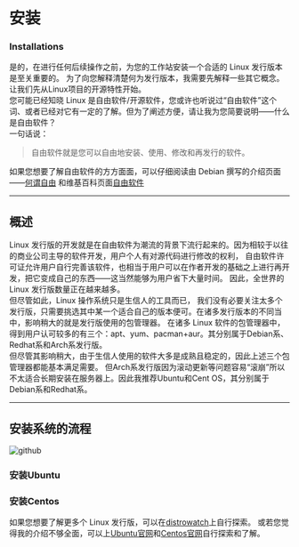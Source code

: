 # 安装
### Installations


是的，在进行任何后续操作之前，为您的工作站安装一个合适的 Linux 发行版本是至关重要的。
为了向您解释清楚何为发行版本，我需要先解释一些其它概念。让我们先从Linux项目的开源特性开始。  
您可能已经知晓 Linux 是自由软件/开源软件，您或许也听说过“自由软件”这个词、或者已经对它有一定的了解。但为了阐述方便，请让我为您简要说明——什么是自由软件？  
一句话说：
> 自由软件就是您可以自由地安装、使用、修改和再发行的软件。  
  
如果您想要了解自由软件的方方面面，可以仔细阅读由 Debian 撰写的介绍页面——[何谓自由](https://www.debian.org/intro/free.zh-cn.html)
和维基百科页面[自由软件](https://zh.wikipedia.org/wiki/%E8%87%AA%E7%94%B1%E8%BD%AF%E4%BB%B6)  

---  

## 概述  
Linux 发行版的开发就是在自由软件为潮流的背景下流行起来的。因为相较于以往的商业公司主导的软件开发，用户个人有对源代码进行修改的权利，
自由软件许可证允许用户自行完善该软件，也相当于用户可以在作者开发的基础之上进行再开发，把它变成自己的东西——这当然能够为用户省下大量时间。
因此，全世界的 Linux 发行版数量正在越来越多。  
但尽管如此，Linux 操作系统只是生信人的工具而已，
我们没有必要关注太多个发行版，只需要挑选其中某一个适合自己的版本便可。在诸多发行版本的不同当中，影响稍大的就是发行版使用的包管理器。
在诸多 Linux 软件的包管理器中，得到用户认可较多的有三个：apt、yum、pacman+aur。其分别属于Debian系、Redhat系和Arch系发行版。  
但尽管其影响稍大，由于生信人使用的软件大多是成熟且稳定的，因此上述三个包管理器都能基本满足需要。
但Arch系发行版因为滚动更新等问题容易“滚崩”所以不太适合长期安装在服务器上。因此我推荐Ubuntu和Cent OS，其分别属于Debian系和Redhat系。  


---  

## 安装系统的流程  
![github](https://github.com/ChongHui-007/Linux-recipe-for-BMC-learners/blob/master/material/Installations-1.jpg)  

### 安装Ubuntu



### 安装Centos










如果您想要了解更多个 Linux 发行版，可以在[distrowatch](https://distrowatch.com/)上自行探索。
或若您觉得我的介绍不够全面，可以上[Ubuntu官网](https://ubuntu.com/)和[Centos官网](https://www.centos.org/)自行探索和了解。
